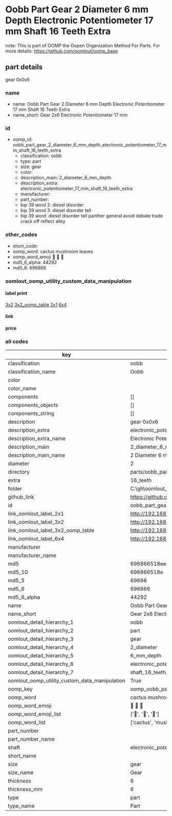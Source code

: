 # Oobb Part Gear 2 Diameter 6 mm Depth Electronic Potentiometer 17 mm Shaft 16 Teeth Extra  

note: This is part of OOMP the Oopen Organization Method For Parts. For more details: https://github.com/oomlout/oomp_base

##  part details
  



gear 0x0x6



### name
* name: Oobb Part Gear 2 Diameter 6 mm Depth Electronic Potentiometer 17 mm Shaft 16 Teeth Extra
* name_short: Gear 2x6 Electronic Potentiometer 17 mm
### id
* oomp_id: oobb_part_gear_2_diameter_6_mm_depth_electronic_potentiometer_17_mm_shaft_16_teeth_extra
  * classification: oobb
  * type: part
  * size: gear
  * color: 
  * description_main: 2_diameter_6_mm_depth
  * description_extra: electronic_potentiometer_17_mm_shaft_16_teeth_extra
  * manufacturer: 
  * part_number: 
  * bip 39 word 2: diesel disorder
  * bip 39 word 3: diesel disorder tell
  * bip 39 word: diesel disorder tell panther general avoid debate trade crack off reflect alley

### other_codes
* short_code: 
* oomp_word: cactus mushroom leaves
* oomp_word_emoji :cactus: :mushroom: :leaves:
* md5_6_alpha: 44292
* md5_6: 696866






### oomlout_oomp_utility_custom_data_manipulation
#### label print
[3x2](http://192.168.1.245:1112/?label=oomp%2044292)
[3x2_oomp_table](http://192.168.1.108:1112/?label=oomp%2044292)
[2x1](http://192.168.1.242:1112/?label=oomp%2044292)
[6x4](http://192.168.1.55:1112/?label=oomp%2044292)    

#### link

                              

#### price







### all codes 
| key | value |  
| --- | --- |  
| classification | oobb |  
| classification_name | Oobb |  
| color |  |  
| color_name |  |  
| components | [] |  
| components_objects | [] |  
| components_string | [] |  
| description | gear 0x0x6 |  
| description_extra | electronic_potentiometer_17_mm_shaft_16_teeth_extra |  
| description_extra_name | Electronic Potentiometer 17 mm Shaft 16 Teeth Extra |  
| description_main | 2_diameter_6_mm_depth |  
| description_main_name | 2 Diameter 6 mm Depth |  
| diameter | 2 |  
| directory | parts/oobb_part_gear_2_diameter_6_mm_depth_electronic_potentiometer_17_mm_shaft_16_teeth_extra |  
| extra | 16_teeth |  
| folder | C:\gh\oomlout_oobb_version_4_generated_parts\things\oobb_part_gear_2_diameter_6_mm_depth_electronic_potentiometer_17_mm_shaft_16_teeth_extra |  
| github_link | https://github.com/oomlout/oomlout_oomp_part_src/tree/main/parts/oobb_part_gear_2_diameter_6_mm_depth_electronic_potentiometer_17_mm_shaft_16_teeth_extra |  
| id | oobb_part_gear_2_diameter_6_mm_depth_electronic_potentiometer_17_mm_shaft_16_teeth_extra |  
| link_oomlout_label_2x1 | http://192.168.1.242:1112/?label=oomp%2044292 |  
| link_oomlout_label_3x2 | http://192.168.1.245:1112/?label=oomp%2044292 |  
| link_oomlout_label_3x2_oomp_table | http://192.168.1.108:1112/?label=oomp%2044292 |  
| link_oomlout_label_6x4 | http://192.168.1.55:1112/?label=oomp%2044292 |  
| manufacturer |  |  
| manufacturer_name |  |  
| md5 | 696866518ee6a708403069fdbd8fd9ec |  
| md5_10 | 696866518e |  
| md5_5 | 69686 |  
| md5_6 | 696866 |  
| md5_6_alpha | 44292 |  
| name | Oobb Part Gear 2 Diameter 6 mm Depth Electronic Potentiometer 17 mm Shaft 16 Teeth Extra |  
| name_short | Gear 2x6 Electronic Potentiometer 17 mm |  
| oomlout_detail_hierarchy_1 | oobb |  
| oomlout_detail_hierarchy_2 | part |  
| oomlout_detail_hierarchy_3 | gear |  
| oomlout_detail_hierarchy_4 | 2_diameter |  
| oomlout_detail_hierarchy_5 | 6_mm_depth |  
| oomlout_detail_hierarchy_6 | electronic_potentiometer_17_mm |  
| oomlout_detail_hierarchy_7 | shaft_16_teeth_extra |  
| oomlout_oomp_utility_custom_data_manipulation | True |  
| oomp_key | oomp_oobb_part_gear_2_diameter_6_mm_depth_electronic_potentiometer_17_mm_shaft_16_teeth_extra |  
| oomp_word | cactus mushroom leaves |  
| oomp_word_emoji | :cactus: :mushroom: :leaves: |  
| oomp_word_emoji_list | [':cactus:', ':mushroom:', ':leaves:'] |  
| oomp_word_list | ['cactus', 'mushroom', 'leaves'] |  
| part_number |  |  
| part_number_name |  |  
| shaft | electronic_potentiometer_17_mm |  
| short_name |  |  
| size | gear |  
| size_name | Gear |  
| thickness | 6 |  
| thickness_mm | 6 |  
| type | part |  
| type_name | Part |  
